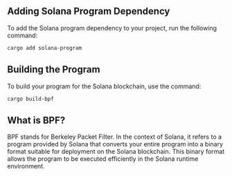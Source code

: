 ## Adding Solana Program Dependency

To add the Solana program dependency to your project, run the following command:

```bash
cargo add solana-program
```

## Building the Program

To build your program for the Solana blockchain, use the command:

```bash
cargo build-bpf
```

## What is BPF?

BPF stands for Berkeley Packet Filter. In the context of Solana, it refers to a program provided by Solana that converts your entire program into a binary format suitable for deployment on the Solana blockchain. This binary format allows the program to be executed efficiently in the Solana runtime environment.
